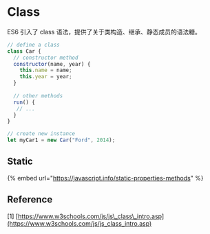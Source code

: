 # Class

ES6 引入了 class 语法，提供了关于类构造、继承、静态成员的语法糖。

```javascript
// define a class 
class Car {
  // constructor method
  constructor(name, year) {
    this.name = name;
    this.year = year;
  }
  
  // other methods
  run() {
   // ...
  }
}

// create new instance
let myCar1 = new Car("Ford", 2014);
```

## Static

{% embed url="https://javascript.info/static-properties-methods" %}

## Reference

\[1\] [https://www.w3schools.com/js/js\_class\_intro.asp](https://www.w3schools.com/js/js_class_intro.asp)

